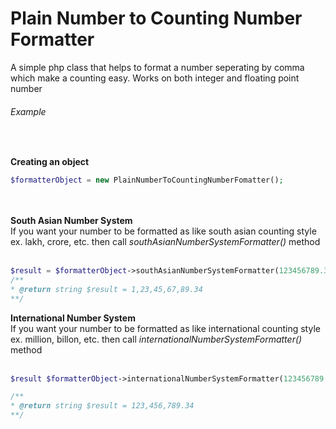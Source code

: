# Plain Number to Counting Number Formatter

A simple php class that helps to format a number seperating by comma which make a counting easy. Works on both integer and floating point number

<h6>Example</h6>
<br/>

<strong>Creating an object</strong>
<br/>
```php
$formatterObject = new PlainNumberToCountingNumberFomatter();
```
<br/><br/>
<strong>South Asian Number System</strong>
  <br/>
  <span style="text-align: justify;">If you want your number to be formatted as like south asian counting style ex. lakh, crore, etc. then call <i>southAsianNumberSystemFormatter()</i> method</span>
<br/><br/>
  
```php
$result = $formatterObject->southAsianNumberSystemFormatter(123456789.34);
/**
* @return string $result = 1,23,45,67,89.34
**/
```
  
<strong>International Number System</strong>
  <br/>
  <span style="text-align: justify;">If you want your number to be formatted as like international counting style ex. million, billon, etc. then call <i>internationalNumberSystemFormatter()</i> method</span>
<br/><br/>

```php
$result $formatterObject->internationalNumberSystemFormatter(123456789.34);

/**
* @return string $result = 123,456,789.34
**/
```
